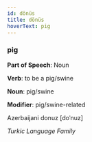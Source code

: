```yaml
---
id: dönüs
title: dönüs
hoverText: pig
---
```


### pig

**Part of Speech**: Noun

**Verb**: to be a pig/swine

**Noun**: pig/swine

**Modifier**: pig/swine-related

Azerbaijani donuz [doˈnuz]

*Turkic Language Family*